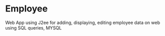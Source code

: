 # Employee
Web App using J2ee for adding, displaying, editing  employee data on web using SQL queries, MYSQL
